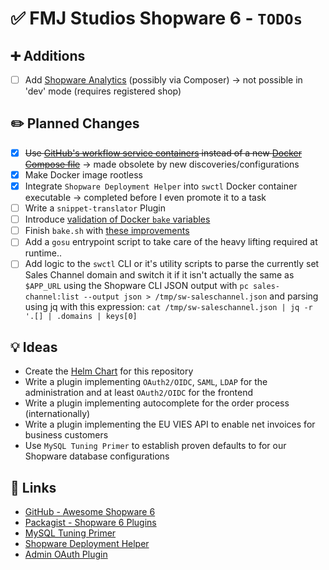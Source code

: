 # ✅ FMJ Studios Shopware 6 - `TODOs`

## ➕ Additions

- [ ] Add [Shopware Analytics](https://store.shopware.com/en/swag541977532977f/shopware-analytics.html) (possibly via
  Composer) -> not possible in 'dev' mode (requires registered shop)

## ✏️ Planned Changes

- [x] ~~Use [GitHub's workflow service containers][github_service_containers] instead of a new
  [Docker Compose file][ci_compose]~~ -> made obsolete by new discoveries/configurations
- [x] Make Docker image rootless
- [x] Integrate `Shopware Deployment Helper` into `swctl` Docker container executable -> completed before I even promote
  it to a task
- [ ] Write a `snippet-translator` Plugin
- [ ] Introduce [validation of Docker
  `bake` variables](https://docs.docker.com/build/bake/variables/#validating-variables)
- [ ] Finish `bake.sh`
  with [these improvements](https://stackoverflow.com/questions/19331497/set-environment-variables-from-file-of-key-value-pairs)
- [ ] Add a `gosu` entrypoint script to take care of the heavy lifting required at runtime..
- [ ] Add logic to the `swctl` CLI or it's utility scripts to parse the currently set Sales Channel domain and switch it
  if it isn't actually the same as `$APP_URL` using the Shopware CLI JSON output with
  `pc sales-channel:list --output json > /tmp/sw-saleschannel.json` and parsing using jq with this expression:
  `cat /tmp/sw-saleschannel.json | jq -r '.[] | .domains | keys[0]`

## 💡 Ideas

- Create the [Helm Chart](https://github.com/fmjstudios/helm) for this repository
- Write a plugin implementing `OAuth2/OIDC`, `SAML`, `LDAP` for the administration and at least `OAuth2/OIDC` for the
  frontend
- Write a plugin implementing autocomplete for the order process (internationally)
- Write a plugin implementing the EU VIES API to enable net invoices for business customers
- Use `MySQL Tuning Primer` to establish proven defaults to for our Shopware database configurations

## 🔗 Links

- [GitHub - Awesome Shopware 6](https://github.com/elgentos/awesome-shopware6 "GitHub Awesome Shopware 6")
- [Packagist - Shopware 6 Plugins](https://packagist.org/?query=shopware&type=shopware-platform-plugin "Packagist Shopware Plugins")
- [MySQL Tuning Primer](https://github.com/BMDan/tuning-primer.sh "MySQL Primer")
- [Shopware Deployment Helper](https://developer.shopware.com/docs/guides/hosting/installation-updates/deployments/deployment-helper.html)
- [Admin OAuth Plugin](https://github.com/HEPTACOM/HeptacomShopwarePlatformAdminOpenAuth)

<!-- INTERNAL REFERENCES -->

<!-- File references -->

[ci_compose]: ../ci/compose.yaml

<!-- General links -->

[github_service_containers]: https://docs.github.com/en/actions/use-cases-and-examples/using-containerized-services/creating-postgresql-service-containers

